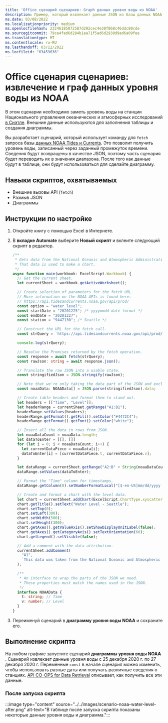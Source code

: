 ```yaml
---
title: 'Office сценарий сценариев: Graph данных уровня воды из NOAA'
description: Пример, который извлекает данные JSON из базы данных NOAA и использует их для создания диаграммы.
ms.date: 03/08/2022
ms.localizationpriority: medium
ms.openlocfilehash: 23246185072587d292cec4e30f868c46ddc80cde
ms.sourcegitcommit: 79ce4fad6d284b1aa71f5ad6d2938d9ad6a09fee
ms.translationtype: MT
ms.contentlocale: ru-RU
ms.lasthandoff: 03/12/2022
ms.locfileid: "63459636"
---
```

# <a name="office-scripts-sample-scenario-fetch-and-graph-water-level-data-from-noaa"></a>Office сценария сценариев: извлечение и граф данных уровня воды из NOAA

В этом сценарии необходимо заметь уровень воды на станции Национального управления океанических и атмосферных исследований [в Сиэтле](https://tidesandcurrents.noaa.gov/stationhome.html?id=9447130). Внешние данные используются для заполнения таблицы и создания диаграммы.

Вы разработает сценарий, который использует команду для `fetch` запроса базы [данных NOAA Tides и Currents](https://tidesandcurrents.noaa.gov/). Это позволит получить уровень воды, записанный через заданный промежуток времени. Сведения будут возвращены в качестве JSON, поэтому часть сценария будет переводить их в значения диапазона. После того как данные будут в таблице, они будут использоваться для сделайте диаграмму.

## <a name="scripting-skills-covered"></a>Навыки скриптов, охватываемых

- Внешние вызовы API (`fetch`)
- Размыв JSON
- Диаграммы

## <a name="setup-instructions"></a>Инструкции по настройке

1. Откройте книгу с помощью Excel в Интернете.

1. В **вкладке Automate** выберите **Новый скрипт** и вклеите следующий скрипт в редактор.

    ```TypeScript
    /**
     * Gets data from the National Oceanic and Atmospheric Administration's Tides and Currents database. 
     * That data is used to make a chart.
     */
    async function main(workbook: ExcelScript.Workbook) {
      // Get the current sheet.
      let currentSheet = workbook.getActiveWorksheet();
    
      // Create selection of parameters for the fetch URL.
      // More information on the NOAA APIs is found here: 
      // https://api.tidesandcurrents.noaa.gov/api/prod/
      const option = "water_level";
      const startDate = "20201225"; /* yyyymmdd date format */
      const endDate = "20201227";
      const station = "9447130"; /* Seattle */
    
      // Construct the URL for the fetch call.
      const strQuery = `https://api.tidesandcurrents.noaa.gov/api/prod/datagetter?product=${option}&begin_date=${startDate}&end_date=${endDate}&datum=MLLW&station=${station}&units=english&time_zone=gmt&application=NOS.COOPS.TAC.WL&format=json`;
    
      console.log(strQuery);
    
      // Resolve the Promises returned by the fetch operation.
      const response = await fetch(strQuery);
      const rawJson: string = await response.json();
    
      // Translate the raw JSON into a usable state.
      const stringifiedJson = JSON.stringify(rawJson);
    
      // Note that we're only taking the data part of the JSON and excluding the metadata.
      const noaaData: NOAAData[] = JSON.parse(stringifiedJson).data;
    
      // Create table headers and format them to stand out.
      let headers = [["Time", "Level"]];
      let headerRange = currentSheet.getRange("A1:B1");
      headerRange.setValues(headers);
      headerRange.getFormat().getFill().setColor("#4472C4");
      headerRange.getFormat().getFont().setColor("white");
    
      // Insert all the data in rows from JSON.
      let noaaDataCount = noaaData.length;
      let dataToEnter = [[], []]
      for (let i = 0; i < noaaDataCount; i++) {
        let currentDataPiece = noaaData[i];
        dataToEnter[i] = [currentDataPiece.t, currentDataPiece.v];
      }
    
      let dataRange = currentSheet.getRange("A2:B" + String(noaaDataCount + 1)); /* +1 to account for the title row */
      dataRange.setValues(dataToEnter);
    
      // Format the "Time" column for timestamps.
      dataRange.getColumn(0).setNumberFormatLocal("[$-en-US]mm/dd/yyyy hh:mm AM/PM;@");
    
      // Create and format a chart with the level data.
      let chart = currentSheet.addChart(ExcelScript.ChartType.xyscatterSmooth, dataRange);
      chart.getTitle().setText("Water Level - Seattle");
      chart.setTop(0);
      chart.setLeft(300);
      chart.setWidth(500);
      chart.setHeight(300);
      chart.getAxes().getValueAxis().setShowDisplayUnitLabel(false);
      chart.getAxes().getCategoryAxis().setTextOrientation(60);
      chart.getLegend().setVisible(false);
    
      // Add a comment with the data attribution.
      currentSheet.addComment(
        "A1",
        `This data was taken from the National Oceanic and Atmospheric Administration's Tides and Currents database on ${new Date(Date.now())}.`
      );
    
      /**
       * An interface to wrap the parts of the JSON we need.
       * These properties must match the names used in the JSON.
       */ 
      interface NOAAData {
        t: string; // Time
        v: number; // Level
      }
    }
    ```

1. Переименуй сценарий в **диаграмму уровня воды NOAA** и сохраните его.

## <a name="running-the-script"></a>Выполнение скрипта

На любом графике запустите сценарий **диаграммы уровня воды NOAA** . Сценарий извлекает данные уровня воды с 25 декабря 2020 г. по 27 декабря 2020 г. Переменные `const` в начале сценария можно изменить, чтобы использовать разные даты или получать различные сведения о станциях. [API CO-OPS for Data Retrieval](https://api.tidesandcurrents.noaa.gov/api/prod/) описывает, как получить все эти данные.

### <a name="after-running-the-script"></a>После запуска скрипта

:::image type="content" source="../../images/scenario-noaa-water-level-after.png" alt-text="В таблице после запуска скрипта показаны некоторые данные уровня воды и диаграмма.":::
